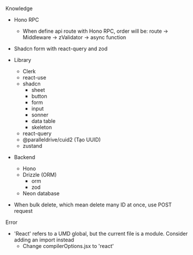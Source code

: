 Knowledge

-   Hono RPC

    -   When define api route with Hono RPC, order will be: route -> Middleware -> zValidator -> async function

-   Shadcn form with react-query and zod

-   Library
    -   Clerk
    -   react-use
    -   shadcn
        -   sheet
        -   button
        -   form
        -   input
        -   sonner
        -   data table
        -   skeleton
    -   react-query
    -   @paralleldrive/cuid2 (Tạo UUID)
    -   zustand
-   Backend

    -   Hono
    -   Drizzle (ORM)
        -   orm
        -   zod
    -   Neon database

-   When bulk delete, which mean delete many ID at once, use POST request

Error

-   'React' refers to a UMD global, but the current file is a module. Consider adding an import instead
    -   Change compilerOptions.jsx to 'react'
